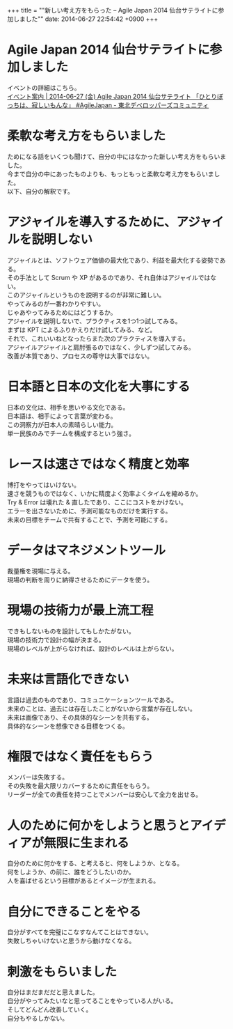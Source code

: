 +++
title = ""新しい考え方をもらった – Agile Japan 2014 仙台サテライトに参加しました""
date: 2014-06-27 22:54:42 +0900
+++

# Agile Japan 2014 仙台サテライトに参加しました
イベントの詳細はこちら。  
[イベント案内 | 2014-06-27 (金) Agile Japan 2014 仙台サテライト 「ひとりぼっちは、寂しいもんな」 #AgileJapan - 東北デベロッパーズコミュニティ](http://tohoku-dev.jp/modules/eguide/event.php?eid=262)

# 柔軟な考え方をもらいました
ためになる話をいくつも聞けて、自分の中にはなかった新しい考え方をもらいました。  
今まで自分の中にあったものよりも、もっともっと柔軟な考え方をもらいました。  
以下、自分の解釈です。

# アジャイルを導入するために、アジャイルを説明しない
アジャイルとは、ソフトウェア価値の最大化であり、利益を最大化する姿勢である。  
その手法として Scrum や XP があるのであり、それ自体はアジャイルではない。  
このアジャイルというものを説明するのが非常に難しい。  
やってみるのが一番わかりやすい。  
じゃあやってみるためにはどうするか。  
アジャイルを説明しないで、プラクティスを1つ1つ試してみる。  
まずは KPT によるふりかえりだけ試してみる、など。  
それで、これいいねとなったらまた次のプラクティスを導入する。  
アジャイルアジャイルと肩肘張るのではなく、少しずつ試してみる。  
改善が本質であり、プロセスの尊守は大事ではない。

# 日本語と日本の文化を大事にする
日本の文化は、相手を思いやる文化である。  
日本語は、相手によって言葉が変わる。  
この洞察力が日本人の素晴らしい能力。  
単一民族のみでチームを構成するという強さ。

# レースは速さではなく精度と効率
博打をやってはいけない。  
速さを競うものではなく、いかに精度よく効率よくタイムを縮めるか。  
Try & Error は壊れた & 直したであり、ここにコストをかけない。  
エラーを出さないために、予測可能なものだけを実行する。  
未来の目標をチームで共有することで、予測を可能にする。

# データはマネジメントツール
裁量権を現場に与える。  
現場の判断を周りに納得させるためにデータを使う。

# 現場の技術力が最上流工程
できもしないものを設計してもしかたがない。  
現場の技術力で設計の幅が決まる。  
現場のレベルが上がらなければ、設計のレベルは上がらない。

# 未来は言語化できない
言語は過去のものであり、コミュニケーションツールである。  
未来のことは、過去には存在したことがないから言葉が存在しない。  
未来は画像であり、その具体的なシーンを共有する。  
具体的なシーンを想像できる目標をつくる。

# 権限ではなく責任をもらう
メンバーは失敗する。  
その失敗を最大限リカバーするために責任をもらう。  
リーダーが全ての責任を持つことでメンバーは安心して全力を出せる。

# 人のために何かをしようと思うとアイディアが無限に生まれる
自分のために何かをする、と考えると、何をしようか、となる。  
何をしようか、の前に、誰をどうしたいのか。  
人を喜ばせるという目標があるとイメージが生まれる。

# 自分にできることをやる
自分がすべてを完璧にこなすなんてことはできない。  
失敗しちゃいけないと思うから動けなくなる。

# 刺激をもらいました
自分はまだまだだと思えました。  
自分がやってみたいなと思ってることをやっている人がいる。  
そしてどんどん改善していく。  
自分もやるしかない。
